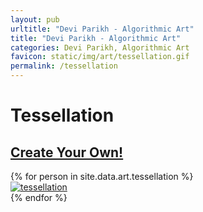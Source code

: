 ```yaml
---
layout: pub
urltitle: "Devi Parikh - Algorithmic Art"
title: "Devi Parikh - Algorithmic Art"
categories: Devi Parikh, Algorithmic Art
favicon: static/img/art/tessellation.gif
permalink: /tessellation
---
```


<!--
	The pieces shown here were made using leaves_old.html. To replicate, set the parameters from these image filenames in leaves_old.html
-->


# Tessellation

<h2><a href='./create_your_own/tessellation.html'>Create Your Own!</a></h2>

<div class = 'art'>
  {% for person in site.data.art.tessellation %}
  <div class = 'artpiece'>
    <a href = '{{ person.link }}'><img src = '{{person.link}}' alt = 'tessellation'></a>
  </div>
  {% endfor %}
</div>